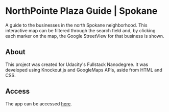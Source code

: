 # NorthPointe Plaza Guide | Spokane
A guide to the businesses in the north Spokane neighborhood. This interactive map can be filtered through the search field and, by clicking each marker on the map, the Google StreetView for that business is shown.

## About
This project was created for Udacity's Fullstack Nanodegree. It was developed using Knockout.js and GoogleMaps APIs, aside from HTML and CSS.

## Access
The app can be accessed [here](http://www.pedroperone.com/neighborhoodmap).

